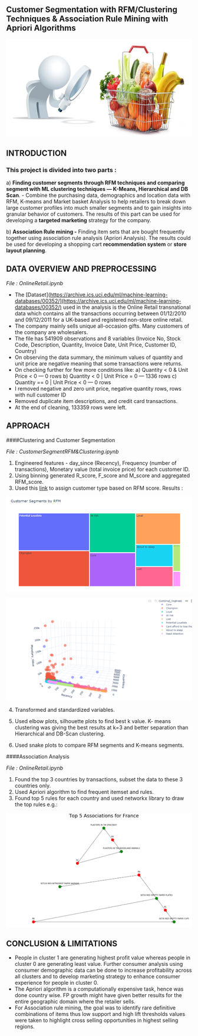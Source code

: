 ## Customer Segmentation with RFM/Clustering Techniques & Association Rule Mining with Apriori Algorithms

![banner](/images/banner.jpg)

## INTRODUCTION

### This project is divided into two parts :

a) **Finding customer segments through RFM techniques and comparing segment with ML clustering techniques — K-Means, Hierarchical and DB Scan**. - Combine the purchasing data, demographics and location data with RFM, K-means and Market basket Analysis to help retailers to break down large customer profiles into much smaller segments and to gain insights into granular behavior of customers. The results of this part can be used for developing a **targeted marketing** strategy for the company.

b) **Association Rule mining  -** Finding item sets that are bought frequently together using association rule analysis (Apriori Analysis). The results could be used for developing a shopping cart **recommendation system** or **store layout planning**.

## DATA OVERVIEW AND PREPROCESSING

*File : OnlineRetail.ipynb*

- The [Dataset](https://archive.ics.uci.edu/ml/machine-learning-databases/00352/](https://archive.ics.uci.edu/ml/machine-learning-databases/00352/) used in the analysis is the Online Retail transnational data which contains all the transactions occurring between 01/12/2010 and 09/12/2011 for a UK-based and registered non-store online retail.
- The company mainly sells unique all-occasion gifts. Many customers of the company are wholesalers.
- The file has 541909 observations and 8 variables (Invoice No, Stock Code, Description, Quantity, Invoice Date, Unit Price, Customer ID, Country)
- On observing the data summary, the minimum values of quantity and unit price are negative meaning that some transactions were returns.
- On checking further for few more conditions like:
       a) Quantity < 0 & Unit Price < 0   —  0 rows
       b) Quantity < 0 | Unit Price = 0  —  1336 rows
       c) Quantity == 0 | Unit Price < 0   — 0 rows
- I removed negative and zero unit price, negative quantity rows, rows with null customer ID
- Removed duplicate item descriptions, and credit card transactions.
- At the end of cleaning, 133359 rows were left.

## APPROACH

####Clustering and Customer Segmentation 

*File : CustomerSegmentRFM&Clustering.ipynb*

1. Engineered features - day_since (Recency), Frequency (number of transactions), Monetary value (total invoice price) for each customer ID.
2. Using binning generated R_score, F_score and M_score and aggregated RFM_score.
3. Used this [link](https://www.r-bloggers.com/2019/07/customer-segmentation-using-rfm-analysis/) to assign customer type based on RFM score. Results :

![customer_segments](/images/customer_segments.png)

 ![rfm_3d](/images/rfm_segments.png)

 4. Transformed and standardized variables.

 5. Used elbow plots, silhouette plots to find best k value. K- means clustering was giving the best results at k=3 and better separation than Hierarchical and DB-Scan clustering.

6. Used snake plots to compare RFM segments and K-means segments. 

####Association Analysis

*File : OnlineRetail.ipynb*

1. Found the top 3 countries by transactions, subset the data to these 3 countries only.
2. Used Apriori algorithm to find frequent itemset and rules.
3. Found top 5 rules for each country and used networkx library to draw the top  rules e.g.:

![france_top5](/images/france_top.png)

## CONCLUSION & LIMITATIONS

- People in cluster 1 are generating highest profit value whereas people in cluster 0 are generating least value. Further consumer analysis using consumer demographic data can be done to increase profitability across all clusters and to develop marketing strategy to enhance consumer experience for people in cluster 0.
- The Apriori algorithm is a computationally expensive task, hence was done country wise. FP growth might have given better results for the entire geographic domain where the retailer sells.
- For Association rule mining, the goal was to identify rare definitive combinations of items thus low support and high lift thresholds values were taken to highlight cross selling opportunities in highest selling regions.